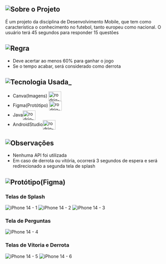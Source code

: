 ## ![Sobre o Projeto](https://user-images.githubusercontent.com/109808618/209170043-ce86de14-be32-4dd8-9f31-25623ee620af.png)
É um projeto da disciplina de Desenvolvimento Mobile, que tem como característica o conhecimento no futebol, tanto europeu como nacional. O usuário terá 45 segundos para responder 15 questões<br>

## ![Regra](https://user-images.githubusercontent.com/109808618/209170785-fd7b30c1-b236-431e-800c-b84414530468.png)
 * Deve acertar ao menos 60% para ganhar o jogo 
 * Se o tempo acabar, será considerado como derrota
 
## ![Tecnologia Usada_](https://user-images.githubusercontent.com/109808618/209171459-de7c2217-de36-43eb-841c-7f8d5e0a89ae.png)
* Canva(Imagens) <img align="center" alt="rodrig-Figma" height="30" width="40" src="https://cdn.jsdelivr.net/gh/devicons/devicon/icons/canva/canva-original.svg"/><br>
* Figma(Protótipo) <img align="center" alt="rodrig-Figma" height="30" width="40" src="https://cdn.jsdelivr.net/gh/devicons/devicon/icons/figma/figma-original.svg"><br>
* Java<img align="center" alt="rodrig-Figma" height="30" width="40" src="https://cdn.jsdelivr.net/gh/devicons/devicon/icons/java/java-original.svg"/><br>
* AndroidStudio<img align="center" alt="rodrig-Figma" height="30" width="40" src="https://cdn.jsdelivr.net/gh/devicons/devicon/icons/androidstudio/androidstudio-original.svg"><br>

## ![Observações](https://user-images.githubusercontent.com/109808618/209174007-efc1f8a3-dd94-4fca-92de-cfbef07d9f2b.png)

* Nenhuma API foi utilizada
* Em caso de derrota ou vitória, ocorrerá 3 segundos de espera e será redirecionado a segunda tela de splash

## ![Protótipo(Figma)](https://user-images.githubusercontent.com/109808618/209172901-7117440d-df30-42a7-9d84-9ecd5e6269e0.png)

### Telas de Splash
![iPhone 14 - 1](https://user-images.githubusercontent.com/109808618/209173138-8e3bd13d-955f-424f-bc86-5818db00c959.png)
![iPhone 14 - 2](https://user-images.githubusercontent.com/109808618/209173180-2cbfd14f-1689-4747-a28a-6da797d0201f.png)
![iPhone 14 - 3](https://user-images.githubusercontent.com/109808618/209173218-8b1d25f6-a21a-4749-acf5-f8c460b828c2.png)

### Tela de Perguntas
![iPhone 14 - 4](https://user-images.githubusercontent.com/109808618/209173489-6c71cf93-c13e-4e36-9381-05c6deeaf63a.png)

### Telas de Vítoria e Derrota
![iPhone 14 - 5](https://user-images.githubusercontent.com/109808618/209173567-e094e7b1-ec25-4556-b42a-e111f5cef2a0.png)
![iPhone 14 - 6](https://user-images.githubusercontent.com/109808618/209173570-226983ce-fdae-43a5-a534-bfe2eb6cda17.png)

